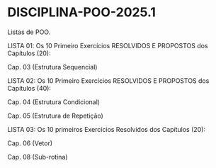 # DISCIPLINA-POO-2025.1

 Listas de POO.

 
LISTA 01: Os 10 Primeiro Exercícios RESOLVIDOS E PROPOSTOS dos Capítulos (20):

Cap. 03 (Estrutura Sequencial)

LISTA 02: Os 10 Primeiro Exercícios RESOLVIDOS E PROPOSTOS dos Capítulos (40):

Cap. 04 (Estrutura Condicional)

Cap. 05 (Estrutura de Repetição)

LISTA 03: Os 10 primeiros Exercícios Resolvidos dos Capítulos (20):

Cap. 06 (Vetor)

Cap. 08 (Sub-rotina)
